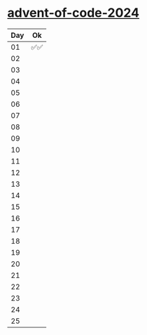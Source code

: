 # [advent-of-code-2024](https://adventofcode.com/2024)

| Day | Ok   |
| --- | ---- |
| 01  | ✅✅   |
| 02  |   |
| 03  |   |
| 04  |   |
| 05  |   |
| 06  |   |
| 07  |   |
| 08  |   |
| 09  |   |
| 10  |   |
| 11  |   |
| 12  |   |
| 13  |   |
| 14  |   |
| 15  |   |
| 16  |   |
| 17  |   |
| 18  |   |
| 19  |   |
| 20  |   |
| 21  |   |
| 22  |   |
| 23  |   |
| 24  |   |
| 25  |   |
